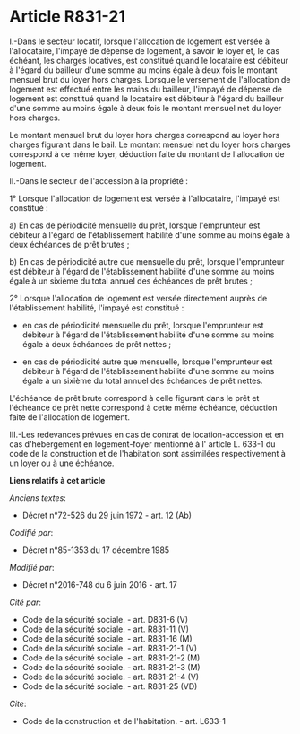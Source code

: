 # Article R831-21

I.-Dans le secteur locatif, lorsque l'allocation de logement est versée à l'allocataire, l'impayé de dépense de logement, à
savoir le loyer et, le cas échéant, les charges locatives, est constitué quand le locataire est débiteur à l'égard du
bailleur d'une somme au moins égale à deux fois le montant mensuel brut du loyer hors charges. Lorsque le versement de
l'allocation de logement est effectué entre les mains du bailleur, l'impayé de dépense de logement est constitué quand le
locataire est débiteur à l'égard du bailleur d'une somme au moins égale à deux fois le montant mensuel net du loyer hors
charges. 

Le montant mensuel brut du loyer hors charges correspond au loyer hors charges figurant dans le bail. Le montant mensuel net
du loyer hors charges correspond à ce même loyer, déduction faite du montant de l'allocation de logement. 

II.-Dans le secteur de l'accession à la propriété : 

1° Lorsque l'allocation de logement est versée à l'allocataire, l'impayé est constitué : 

a) En cas de périodicité mensuelle du prêt, lorsque l'emprunteur est débiteur à l'égard de l'établissement habilité d'une
somme au moins égale à deux échéances de prêt brutes ; 

b) En cas de périodicité autre que mensuelle du prêt, lorsque l'emprunteur est débiteur à l'égard de l'établissement habilité
d'une somme au moins égale à un sixième du total annuel des échéances de prêt brutes ; 

2° Lorsque l'allocation de logement est versée directement auprès de l'établissement habilité, l'impayé est constitué : 

- en cas de périodicité mensuelle du prêt, lorsque l'emprunteur est débiteur à l'égard de l'établissement habilité d'une
somme au moins égale à deux échéances de prêt nettes ; 

- en cas de périodicité autre que mensuelle, lorsque l'emprunteur est débiteur à l'égard de l'établissement habilité d'une
somme au moins égale à un sixième du total annuel des échéances de prêt nettes. 

L'échéance de prêt brute correspond à celle figurant dans le prêt et l'échéance de prêt nette correspond à cette même
échéance, déduction faite de l'allocation de logement. 

III.-Les redevances prévues en cas de contrat de location-accession et en cas d'hébergement en logement-foyer mentionné à l'
article L. 633-1 du code de la construction et de l'habitation sont assimilées respectivement à un loyer ou à une échéance.

**Liens relatifs à cet article**

_Anciens textes_:

  - Décret n°72-526 du 29 juin 1972 - art. 12 (Ab)

_Codifié par_:

  - Décret n°85-1353 du 17 décembre 1985

_Modifié par_:

  - Décret n°2016-748 du 6 juin 2016 - art. 17

_Cité par_:

  - Code de la sécurité sociale. - art. D831-6 (V)
  - Code de la sécurité sociale. - art. R831-11 (V)
  - Code de la sécurité sociale. - art. R831-16 (M)
  - Code de la sécurité sociale. - art. R831-21-1 (V)
  - Code de la sécurité sociale. - art. R831-21-2 (M)
  - Code de la sécurité sociale. - art. R831-21-3 (M)
  - Code de la sécurité sociale. - art. R831-21-4 (V)
  - Code de la sécurité sociale. - art. R831-25 (VD)

_Cite_:

  - Code de la construction et de l'habitation. - art. L633-1
